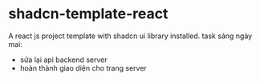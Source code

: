 # shadcn-template-react

A react js project template with shadcn ui library installed.
task sáng ngày mai:

- sửa lại api backend server
- hoàn thành giao diện cho trang server
